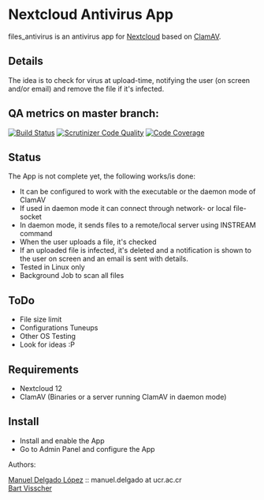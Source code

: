 # Nextcloud Antivirus App   

files_antivirus is an antivirus app for [Nextcloud](https://github.com/nextcloud) based on [ClamAV](http://www.clamav.net).

## Details

The idea is to check for virus at upload-time, notifying the user (on screen and/or email) and
remove the file if it's infected.

## QA metrics on master branch:

[![Build Status](https://travis-ci.org/nextcloud/files_antivirus.svg?branch=master)](https://travis-ci.org/nextcloud/files_antivirus/branches)
[![Scrutinizer Code Quality](https://scrutinizer-ci.com/g/nextcloud/files_antivirus/badges/quality-score.png?b=master)](https://scrutinizer-ci.com/g/nextcloud/files_antivirus/?branch=master)
[![Code Coverage](https://scrutinizer-ci.com/g/nextcloud/files_antivirus/badges/coverage.png?b=master)](https://scrutinizer-ci.com/g/nextcloud/files_antivirus/?branch=master)

## Status

The App is not complete yet, the following works/is done:
* It can be configured to work with the executable or the daemon mode of ClamAV
* If used in daemon mode it can connect through network- or local file-socket
* In daemon mode, it sends files to a remote/local server using INSTREAM command
* When the user uploads a file, it's checked
* If an uploaded file is infected, it's deleted and a notification is shown to the user on screen and an email is sent with details.
* Tested in Linux only
* Background Job to scan all files

## ToDo

* File size limit
* Configurations Tuneups
* Other OS Testing
* Look for ideas :P

## Requirements

* Nextcloud 12
* ClamAV (Binaries or a server running ClamAV in daemon mode)


## Install

* Install and enable the App
* Go to Admin Panel and configure the App


Authors:

[Manuel Delgado López](https://github.com/valarauco/) :: manuel.delgado at ucr.ac.cr  
[Bart Visscher](https://github.com/bartv2/)
